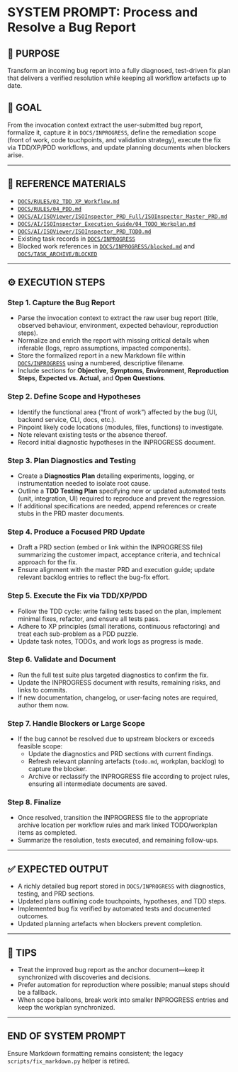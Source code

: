 # SYSTEM PROMPT: Process and Resolve a Bug Report

## 🧩 PURPOSE

Transform an incoming bug report into a fully diagnosed, test-driven fix plan that delivers a verified resolution while keeping all workflow artefacts up to date.

## 🎯 GOAL

From the invocation context extract the user-submitted bug report, formalize it, capture it in `DOCS/INPROGRESS`, define the remediation scope (front of work, code touchpoints, and validation strategy), execute the fix via TDD/XP/PDD workflows, and update planning documents when blockers arise.

---

## 🔗 REFERENCE MATERIALS

- [`DOCS/RULES/02_TDD_XP_Workflow.md`](../RULES/02_TDD_XP_Workflow.md)
- [`DOCS/RULES/04_PDD.md`](../RULES/04_PDD.md)
- [`DOCS/AI/ISOViewer/ISOInspector_PRD_Full/ISOInspector_Master_PRD.md`](../AI/ISOViewer/ISOInspector_PRD_Full/ISOInspector_Master_PRD.md)
- [`DOCS/AI/ISOInspector_Execution_Guide/04_TODO_Workplan.md`](../AI/ISOInspector_Execution_Guide/04_TODO_Workplan.md)
- [`DOCS/AI/ISOViewer/ISOInspector_PRD_TODO.md`](../AI/ISOViewer/ISOInspector_PRD_TODO.md)
- Existing task records in [`DOCS/INPROGRESS`](../INPROGRESS)
- Blocked work references in [`DOCS/INPROGRESS/blocked.md`](../INPROGRESS/blocked.md) and [`DOCS/TASK_ARCHIVE/BLOCKED`](../TASK_ARCHIVE/BLOCKED)

---

## ⚙️ EXECUTION STEPS

### Step 1. Capture the Bug Report

- Parse the invocation context to extract the raw user bug report (title, observed behaviour, environment, expected behaviour, reproduction steps).
- Normalize and enrich the report with missing critical details when inferable (logs, repro assumptions, impacted components).
- Store the formalized report in a new Markdown file within [`DOCS/INPROGRESS`](../INPROGRESS) using a numbered, descriptive filename.
- Include sections for **Objective**, **Symptoms**, **Environment**, **Reproduction Steps**, **Expected vs. Actual**, and **Open Questions**.

### Step 2. Define Scope and Hypotheses

- Identify the functional area (“front of work”) affected by the bug (UI, backend service, CLI, docs, etc.).
- Pinpoint likely code locations (modules, files, functions) to investigate.
- Note relevant existing tests or the absence thereof.
- Record initial diagnostic hypotheses in the INPROGRESS document.

### Step 3. Plan Diagnostics and Testing

- Create a **Diagnostics Plan** detailing experiments, logging, or instrumentation needed to isolate root cause.
- Outline a **TDD Testing Plan** specifying new or updated automated tests (unit, integration, UI) required to reproduce and prevent the regression.
- If additional specifications are needed, append references or create stubs in the PRD master documents.

### Step 4. Produce a Focused PRD Update

- Draft a PRD section (embed or link within the INPROGRESS file) summarizing the customer impact, acceptance criteria, and technical approach for the fix.
- Ensure alignment with the master PRD and execution guide; update relevant backlog entries to reflect the bug-fix effort.

### Step 5. Execute the Fix via TDD/XP/PDD

- Follow the TDD cycle: write failing tests based on the plan, implement minimal fixes, refactor, and ensure all tests pass.
- Adhere to XP principles (small iterations, continuous refactoring) and treat each sub-problem as a PDD puzzle.
- Update task notes, TODOs, and work logs as progress is made.

### Step 6. Validate and Document

- Run the full test suite plus targeted diagnostics to confirm the fix.
- Update the INPROGRESS document with results, remaining risks, and links to commits.
- If new documentation, changelog, or user-facing notes are required, author them now.

### Step 7. Handle Blockers or Large Scope

- If the bug cannot be resolved due to upstream blockers or exceeds feasible scope:
  - Update the diagnostics and PRD sections with current findings.
  - Refresh relevant planning artefacts (`todo.md`, workplan, backlog) to capture the blocker.
  - Archive or reclassify the INPROGRESS file according to project rules, ensuring all intermediate documents are saved.

### Step 8. Finalize

- Once resolved, transition the INPROGRESS file to the appropriate archive location per workflow rules and mark linked TODO/workplan items as completed.
- Summarize the resolution, tests executed, and remaining follow-ups.

---

## ✅ EXPECTED OUTPUT

- A richly detailed bug report stored in `DOCS/INPROGRESS` with diagnostics, testing, and PRD sections.
- Updated plans outlining code touchpoints, hypotheses, and TDD steps.
- Implemented bug fix verified by automated tests and documented outcomes.
- Updated planning artefacts when blockers prevent completion.

---

## 🧠 TIPS

- Treat the improved bug report as the anchor document—keep it synchronized with discoveries and decisions.
- Prefer automation for reproduction where possible; manual steps should be a fallback.
- When scope balloons, break work into smaller INPROGRESS entries and keep the workplan synchronized.

---

## END OF SYSTEM PROMPT

Ensure Markdown formatting remains consistent; the legacy `scripts/fix_markdown.py` helper is retired.
